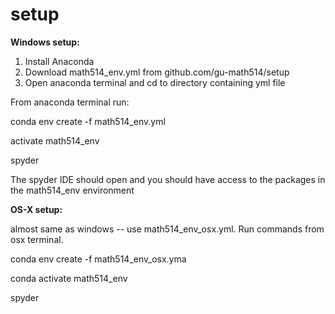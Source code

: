 # setup

**Windows setup:**
1. Install Anaconda
2. Download math514_env.yml from github.com/gu-math514/setup
3. Open anaconda terminal and cd to directory containing yml file

From anaconda terminal run:

conda env create -f math514_env.yml

activate math514_env

spyder

The spyder IDE should open and you should have access to the packages in the math514_env environment

**OS-X setup:**

almost same as windows -- use math514_env_osx.yml. Run commands from osx terminal.

conda env create -f math514_env_osx.yma

conda activate math514_env

spyder


